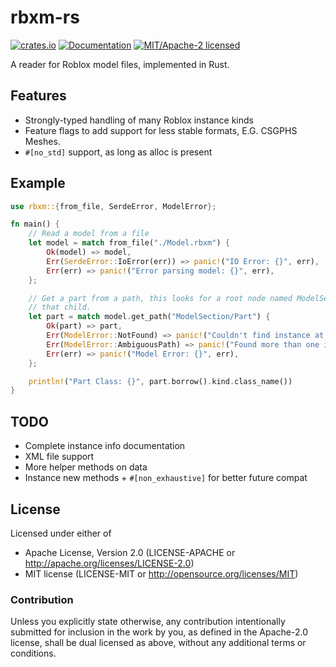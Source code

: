 # rbxm-rs

[![crates.io](https://img.shields.io/crates/v/rbxm.svg)](https://crates.io/crates/rbxm)
[![Documentation](https://docs.rs/rbxm/badge.svg)](https://docs.rs/rbxm)
[![MIT/Apache-2 licensed](https://img.shields.io/crates/l/rbxm.svg)](./LICENSE-APACHE)

A reader for Roblox model files, implemented in Rust.

## Features

- Strongly-typed handling of many Roblox instance kinds
- Feature flags to add support for less stable formats, E.G. CSGPHS Meshes.
- `#[no_std]` support, as long as alloc is present

## Example

```rust
use rbxm::{from_file, SerdeError, ModelError};

fn main() {
    // Read a model from a file
    let model = match from_file("./Model.rbxm") {
        Ok(model) => model,
        Err(SerdeError::IoError(err)) => panic!("IO Error: {}", err),
        Err(err) => panic!("Error parsing model: {}", err),
    };

    // Get a part from a path, this looks for a root node named ModelSection with a child named Part, and returns
    // that child.
    let part = match model.get_path("ModelSection/Part") {
        Ok(part) => part,
        Err(ModelError::NotFound) => panic!("Couldn't find instance at \"ModelSection/Part\""),
        Err(ModelError::AmbiguousPath) => panic!("Found more than one instance matching \"ModelSection/Part\""),
        Err(err) => panic!("Model Error: {}", err),
    };

    println!("Part Class: {}", part.borrow().kind.class_name())
}
```

## TODO

- Complete instance info documentation
- XML file support
- More helper methods on data
- Instance new methods + `#[non_exhaustive]` for better future compat

## License
Licensed under either of
- Apache License, Version 2.0 (LICENSE-APACHE or http://apache.org/licenses/LICENSE-2.0)
- MIT license (LICENSE-MIT or http://opensource.org/licenses/MIT)

### Contribution

Unless you explicitly state otherwise, any contribution intentionally submitted for inclusion in the work by you,
as defined in the Apache-2.0 license, shall be dual licensed as above, without any additional terms or conditions.
